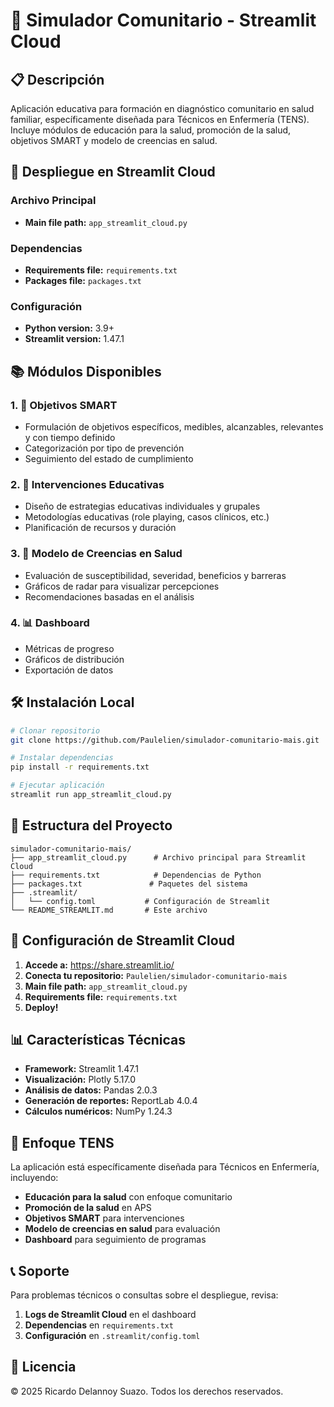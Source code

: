 # 🏥 Simulador Comunitario - Streamlit Cloud

## 📋 Descripción

Aplicación educativa para formación en diagnóstico comunitario en salud familiar, específicamente diseñada para Técnicos en Enfermería (TENS). Incluye módulos de educación para la salud, promoción de la salud, objetivos SMART y modelo de creencias en salud.

## 🚀 Despliegue en Streamlit Cloud

### Archivo Principal
- **Main file path:** `app_streamlit_cloud.py`

### Dependencias
- **Requirements file:** `requirements.txt`
- **Packages file:** `packages.txt`

### Configuración
- **Python version:** 3.9+
- **Streamlit version:** 1.47.1

## 📚 Módulos Disponibles

### 1. 🎯 Objetivos SMART
- Formulación de objetivos específicos, medibles, alcanzables, relevantes y con tiempo definido
- Categorización por tipo de prevención
- Seguimiento del estado de cumplimiento

### 2. 📖 Intervenciones Educativas
- Diseño de estrategias educativas individuales y grupales
- Metodologías educativas (role playing, casos clínicos, etc.)
- Planificación de recursos y duración

### 3. 🧠 Modelo de Creencias en Salud
- Evaluación de susceptibilidad, severidad, beneficios y barreras
- Gráficos de radar para visualizar percepciones
- Recomendaciones basadas en el análisis

### 4. 📊 Dashboard
- Métricas de progreso
- Gráficos de distribución
- Exportación de datos

## 🛠️ Instalación Local

```bash
# Clonar repositorio
git clone https://github.com/Paulelien/simulador-comunitario-mais.git

# Instalar dependencias
pip install -r requirements.txt

# Ejecutar aplicación
streamlit run app_streamlit_cloud.py
```

## 📁 Estructura del Proyecto

```
simulador-comunitario-mais/
├── app_streamlit_cloud.py      # Archivo principal para Streamlit Cloud
├── requirements.txt            # Dependencias de Python
├── packages.txt               # Paquetes del sistema
├── .streamlit/
│   └── config.toml           # Configuración de Streamlit
└── README_STREAMLIT.md       # Este archivo
```

## 🔧 Configuración de Streamlit Cloud

1. **Accede a:** https://share.streamlit.io/
2. **Conecta tu repositorio:** `Paulelien/simulador-comunitario-mais`
3. **Main file path:** `app_streamlit_cloud.py`
4. **Requirements file:** `requirements.txt`
5. **Deploy!**

## 📊 Características Técnicas

- **Framework:** Streamlit 1.47.1
- **Visualización:** Plotly 5.17.0
- **Análisis de datos:** Pandas 2.0.3
- **Generación de reportes:** ReportLab 4.0.4
- **Cálculos numéricos:** NumPy 1.24.3

## 🎯 Enfoque TENS

La aplicación está específicamente diseñada para Técnicos en Enfermería, incluyendo:

- **Educación para la salud** con enfoque comunitario
- **Promoción de la salud** en APS
- **Objetivos SMART** para intervenciones
- **Modelo de creencias en salud** para evaluación
- **Dashboard** para seguimiento de programas

## 📞 Soporte

Para problemas técnicos o consultas sobre el despliegue, revisa:

1. **Logs de Streamlit Cloud** en el dashboard
2. **Dependencias** en `requirements.txt`
3. **Configuración** en `.streamlit/config.toml`

## 📄 Licencia

© 2025 Ricardo Delannoy Suazo. Todos los derechos reservados. 